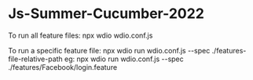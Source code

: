 # Js-Summer-Cucumber-2022

To run all feature files: npx wdio wdio.conf.js

To run a specific feature file: npx wdio run wdio.conf.js --spec ./features-file-relative-path
eg:
    npx wdio run wdio.conf.js --spec ./features/Facebook/login.feature